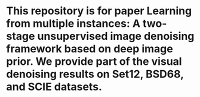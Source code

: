 # This repository is for paper Learning from multiple instances: A two-stage unsupervised image denoising framework based on deep image prior. We provide part of the visual denoising results on Set12, BSD68, and SCIE datasets.
